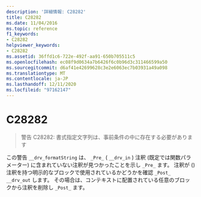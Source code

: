 ```yaml
---
description: '詳細情報: C28282'
title: C28282
ms.date: 11/04/2016
ms.topic: reference
f1_keywords:
- C28282
helpviewer_keywords:
- C28282
ms.assetid: 36ffd1c6-722e-492f-aa91-650b705511c5
ms.openlocfilehash: ec08f9d0634a7b6426f6c0b96d3c311466599a50
ms.sourcegitcommit: d6af41e42699628c3e2e6063ec7b03931a49a098
ms.translationtype: MT
ms.contentlocale: ja-JP
ms.lasthandoff: 12/11/2020
ms.locfileid: "97162147"
---
```

# <a name="c28282"></a>C28282

> 警告 C28282: 書式指定文字列は、事前条件の中に存在する必要があります

この警告 `__drv_formatString` は、 `_Pre_` ( `__drv_in` ) 注釈 (既定では関数パラメーター) に含まれていない注釈が見つかったことを示し `_Pre_` ます。 注釈が () 注釈を持つ明示的なブロックで使用されているかどうかを確認 `_Post_` `__drv_out` します。 その場合は、コンテキストに配置されている任意のブロックから注釈を削除し `_Post_` ます。
